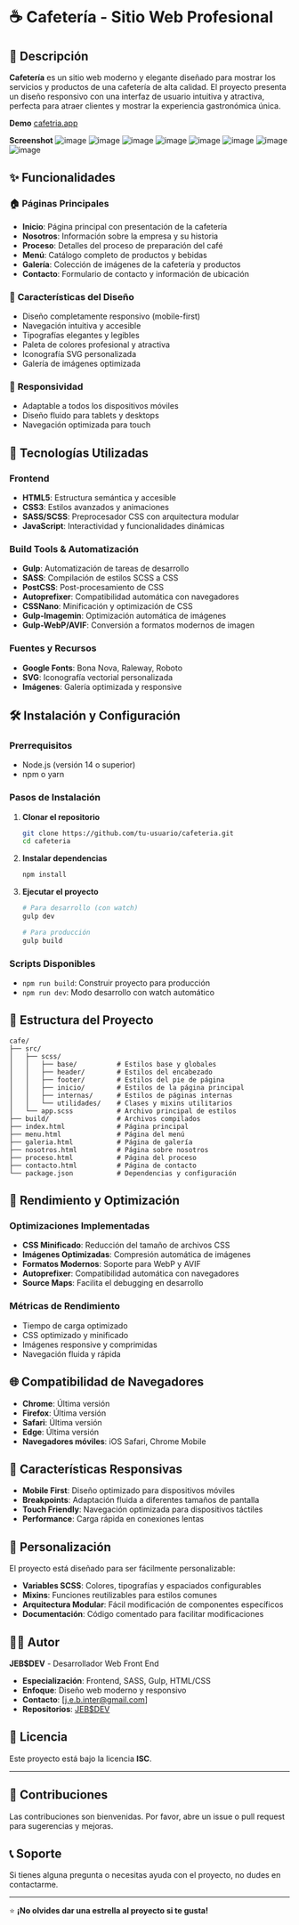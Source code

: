 # ☕ Cafetería - Sitio Web Profesional

## 📖 Descripción

**Cafetería** es un sitio web moderno y elegante diseñado para mostrar los servicios y productos de una cafetería de alta calidad. El proyecto presenta un diseño responsivo con una interfaz de usuario intuitiva y atractiva, perfecta para atraer clientes y mostrar la experiencia gastronómica única.

**Demo**
[cafetria.app](https://cafeteria2025jebdev.netlify.app/)



**Screenshot**
![image](build/img/caferia.png)
![image](img/caferia1.png)
![image](img/caferia2.png)
![image](img/caferia3.png)
![image](img/caferia4.png)
![image](img/caferia5.png)
![image](img/caferia6.png)
![image](img/caferia7.png)


## ✨ Funcionalidades

### 🏠 **Páginas Principales**
- **Inicio**: Página principal con presentación de la cafetería
- **Nosotros**: Información sobre la empresa y su historia
- **Proceso**: Detalles del proceso de preparación del café
- **Menú**: Catálogo completo de productos y bebidas
- **Galería**: Colección de imágenes de la cafetería y productos
- **Contacto**: Formulario de contacto y información de ubicación

### 🎨 **Características del Diseño**
- Diseño completamente responsivo (mobile-first)
- Navegación intuitiva y accesible
- Tipografías elegantes y legibles
- Paleta de colores profesional y atractiva
- Iconografía SVG personalizada
- Galería de imágenes optimizada

### 📱 **Responsividad**
- Adaptable a todos los dispositivos móviles
- Diseño fluido para tablets y desktops
- Navegación optimizada para touch

## 🚀 Tecnologías Utilizadas

### **Frontend**
- **HTML5**: Estructura semántica y accesible
- **CSS3**: Estilos avanzados y animaciones
- **SASS/SCSS**: Preprocesador CSS con arquitectura modular
- **JavaScript**: Interactividad y funcionalidades dinámicas

### **Build Tools & Automatización**
- **Gulp**: Automatización de tareas de desarrollo
- **SASS**: Compilación de estilos SCSS a CSS
- **PostCSS**: Post-procesamiento de CSS
- **Autoprefixer**: Compatibilidad automática con navegadores
- **CSSNano**: Minificación y optimización de CSS
- **Gulp-Imagemin**: Optimización automática de imágenes
- **Gulp-WebP/AVIF**: Conversión a formatos modernos de imagen

### **Fuentes y Recursos**
- **Google Fonts**: Bona Nova, Raleway, Roboto
- **SVG**: Iconografía vectorial personalizada
- **Imágenes**: Galería optimizada y responsive

## 🛠️ Instalación y Configuración

### **Prerrequisitos**
- Node.js (versión 14 o superior)
- npm o yarn

### **Pasos de Instalación**

1. **Clonar el repositorio**
   ```bash
   git clone https://github.com/tu-usuario/cafeteria.git
   cd cafeteria
   ```

2. **Instalar dependencias**
   ```bash
   npm install
   ```

3. **Ejecutar el proyecto**
   ```bash
   # Para desarrollo (con watch)
   gulp dev
   
   # Para producción
   gulp build
   ```

### **Scripts Disponibles**
- `npm run build`: Construir proyecto para producción
- `npm run dev`: Modo desarrollo con watch automático

## 📁 Estructura del Proyecto

```
cafe/
├── src/
│   ├── scss/
│   │   ├── base/          # Estilos base y globales
│   │   ├── header/        # Estilos del encabezado
│   │   ├── footer/        # Estilos del pie de página
│   │   ├── inicio/        # Estilos de la página principal
│   │   ├── internas/      # Estilos de páginas internas
│   │   └── utilidades/    # Clases y mixins utilitarios
│   └── app.scss           # Archivo principal de estilos
├── build/                 # Archivos compilados
├── index.html             # Página principal
├── menu.html              # Página del menú
├── galeria.html           # Página de galería
├── nosotros.html          # Página sobre nosotros
├── proceso.html           # Página del proceso
├── contacto.html          # Página de contacto
└── package.json           # Dependencias y configuración
```

## 🎯 Rendimiento y Optimización

### **Optimizaciones Implementadas**
- **CSS Minificado**: Reducción del tamaño de archivos CSS
- **Imágenes Optimizadas**: Compresión automática de imágenes
- **Formatos Modernos**: Soporte para WebP y AVIF
- **Autoprefixer**: Compatibilidad automática con navegadores
- **Source Maps**: Facilita el debugging en desarrollo

### **Métricas de Rendimiento**
- Tiempo de carga optimizado
- CSS optimizado y minificado
- Imágenes responsive y comprimidas
- Navegación fluida y rápida

## 🌐 Compatibilidad de Navegadores

- **Chrome**: Última versión
- **Firefox**: Última versión
- **Safari**: Última versión
- **Edge**: Última versión
- **Navegadores móviles**: iOS Safari, Chrome Mobile

## 📱 Características Responsivas

- **Mobile First**: Diseño optimizado para dispositivos móviles
- **Breakpoints**: Adaptación fluida a diferentes tamaños de pantalla
- **Touch Friendly**: Navegación optimizada para dispositivos táctiles
- **Performance**: Carga rápida en conexiones lentas

## 🔧 Personalización

El proyecto está diseñado para ser fácilmente personalizable:

- **Variables SCSS**: Colores, tipografías y espaciados configurables
- **Mixins**: Funciones reutilizables para estilos comunes
- **Arquitectura Modular**: Fácil modificación de componentes específicos
- **Documentación**: Código comentado para facilitar modificaciones

## 👨‍💻 Autor

**JEB$DEV** - Desarrollador Web Front End

- **Especialización**: Frontend, SASS, Gulp, HTML/CSS
- **Enfoque**: Diseño web moderno y responsivo
- **Contacto**: [j.e.b.inter@gmail.com]
- **Repositorios**: [JEB$DEV](https://github.com/JEB76-22?tab=repositories)

## 📄 Licencia

Este proyecto está bajo la licencia **ISC**.

---

## 🤝 Contribuciones

Las contribuciones son bienvenidas. Por favor, abre un issue o pull request para sugerencias y mejoras.

## 📞 Soporte

Si tienes alguna pregunta o necesitas ayuda con el proyecto, no dudes en contactarme.

---

⭐ **¡No olvides dar una estrella al proyecto si te gusta!**
